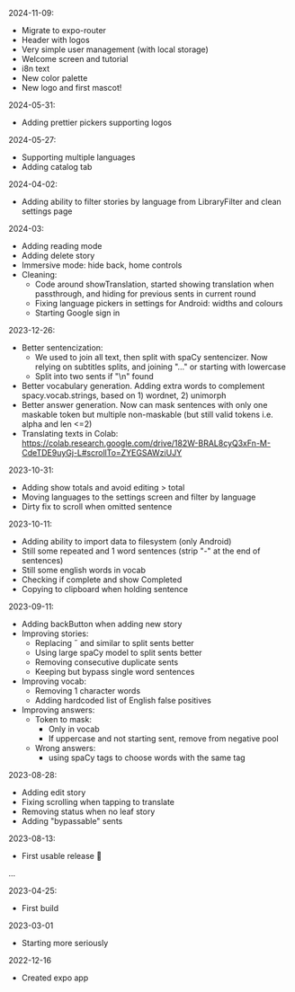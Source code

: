 2024-11-09:
- Migrate to expo-router
- Header with logos
- Very simple user management (with local storage)
- Welcome screen and tutorial
- i8n text
- New color palette
- New logo and first mascot!

2024-05-31:
- Adding prettier pickers supporting logos

2024-05-27:
- Supporting multiple languages
- Adding catalog tab

2024-04-02:
- Adding ability to filter stories by language from LibraryFilter and clean settings page

2024-03:
- Adding reading mode
- Adding delete story
- Immersive mode: hide back, home controls
- Cleaning:
  - Code around showTranslation, started showing translation when passthrough, and hiding for previous sents in current round
  - Fixing language pickers in settings for Android: widths and colours
  - Starting Google sign in

2023-12-26:
- Better sentencization:
  - We used to join all text, then split with spaCy sentencizer. Now relying on subtitles splits, and joining "..." or starting with lowercase
  - Split into two sents if "\n" found
- Better vocabulary generation. Adding extra words to complement spacy.vocab.strings, based on 1) wordnet, 2) unimorph
- Better answer generation. Now can mask sentences with only one maskable token but multiple non-maskable (but still valid tokens i.e. alpha and len <=2)
- Translating texts in Colab: https://colab.research.google.com/drive/182W-BRAL8cyQ3xFn-M-CdeTDE9uyGj-L#scrollTo=ZYEGSAWziUJY


2023-10-31:
- Adding show totals and avoid editing > total
- Moving languages to the settings screen and filter by language
- Dirty fix to scroll when omitted sentence


2023-10-11:
- Adding ability to import data to filesystem (only Android)
- Still some repeated and 1 word sentences (strip "-" at the end of sentences)
- Still some english words in vocab
- Checking if complete and show Completed
- Copying to clipboard when holding sentence

2023-09-11:
- Adding backButton when adding new story
- Improving stories:
  - Replacing ˝ and similar to split sents better 
  - Using large spaCy model to split sents better
  - Removing consecutive duplicate sents
  - Keeping but bypass single word sentences
- Improving vocab:
    - Removing 1 character words
    - Adding hardcoded list of English false positives
- Improving answers:
  - Token to mask: 
      - Only in vocab
      - If uppercase and not starting sent, remove from negative pool
  - Wrong answers:
    - using spaCy tags to choose words with the same tag

2023-08-28:
- Adding edit story
- Fixing scrolling when tapping to translate
- Removing status when no leaf story
- Adding "bypassable" sents

2023-08-13:
- First usable release 🎉

...

2023-04-25:
- First build

2023-03-01
- Starting more seriously

2022-12-16
- Created expo app